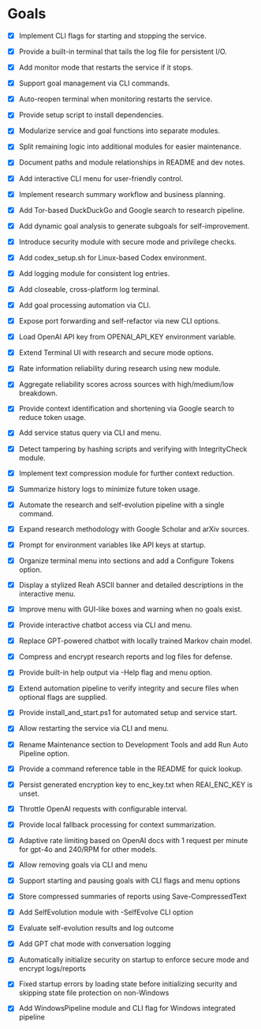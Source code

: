 # Goals

- [x] Implement CLI flags for starting and stopping the service.
- [x] Provide a built-in terminal that tails the log file for persistent I/O.
- [x] Add monitor mode that restarts the service if it stops.
- [x] Support goal management via CLI commands.
- [x] Auto-reopen terminal when monitoring restarts the service.
- [x] Provide setup script to install dependencies.
- [x] Modularize service and goal functions into separate modules.
- [x] Split remaining logic into additional modules for easier maintenance.
- [x] Document paths and module relationships in README and dev notes.
- [x] Add interactive CLI menu for user-friendly control.
- [x] Implement research summary workflow and business planning.
- [x] Add Tor-based DuckDuckGo and Google search to research pipeline.
- [x] Add dynamic goal analysis to generate subgoals for self-improvement.
- [x] Introduce security module with secure mode and privilege checks.
- [x] Add codex_setup.sh for Linux-based Codex environment.
- [x] Add logging module for consistent log entries.
- [x] Add closeable, cross-platform log terminal.
- [x] Add goal processing automation via CLI.
- [x] Expose port forwarding and self-refactor via new CLI options.
- [x] Load OpenAI API key from OPENAI_API_KEY environment variable.
- [x] Extend Terminal UI with research and secure mode options.
- [x] Rate information reliability during research using new module.
- [x] Aggregate reliability scores across sources with high/medium/low breakdown.
- [x] Provide context identification and shortening via Google search to reduce token usage.
- [x] Add service status query via CLI and menu.
- [x] Detect tampering by hashing scripts and verifying with IntegrityCheck module.
- [x] Implement text compression module for further context reduction.
- [x] Summarize history logs to minimize future token usage.
- [x] Automate the research and self-evolution pipeline with a single command.
- [x] Expand research methodology with Google Scholar and arXiv sources.
- [x] Prompt for environment variables like API keys at startup.
- [x] Organize terminal menu into sections and add a Configure Tokens option.
- [x] Display a stylized Reah ASCII banner and detailed descriptions in the interactive menu.
- [x] Improve menu with GUI-like boxes and warning when no goals exist.
- [x] Provide interactive chatbot access via CLI and menu.
- [x] Replace GPT-powered chatbot with locally trained Markov chain model.
- [x] Compress and encrypt research reports and log files for defense.
- [x] Provide built-in help output via -Help flag and menu option.
- [x] Extend automation pipeline to verify integrity and secure files when optional flags are supplied.
- [x] Provide install_and_start.ps1 for automated setup and service start.
- [x] Allow restarting the service via CLI and menu.
- [x] Rename Maintenance section to Development Tools and add Run Auto Pipeline option.
- [x] Provide a command reference table in the README for quick lookup.
- [x] Persist generated encryption key to enc_key.txt when REAI_ENC_KEY is unset.
- [x] Throttle OpenAI requests with configurable interval.
- [x] Provide local fallback processing for context summarization.
- [x] Adaptive rate limiting based on OpenAI docs with 1 request per minute for gpt-4o and 240/RPM for other models.
- [x] Allow removing goals via CLI and menu
- [x] Support starting and pausing goals with CLI flags and menu options
- [x] Store compressed summaries of reports using Save-CompressedText
- [x] Add SelfEvolution module with -SelfEvolve CLI option
- [x] Evaluate self-evolution results and log outcome
- [x] Add GPT chat mode with conversation logging
- [x] Automatically initialize security on startup to enforce secure mode and encrypt logs/reports
- [x] Fixed startup errors by loading state before initializing security and skipping state file protection on non-Windows
- [x] Add WindowsPipeline module and CLI flag for Windows integrated pipeline


